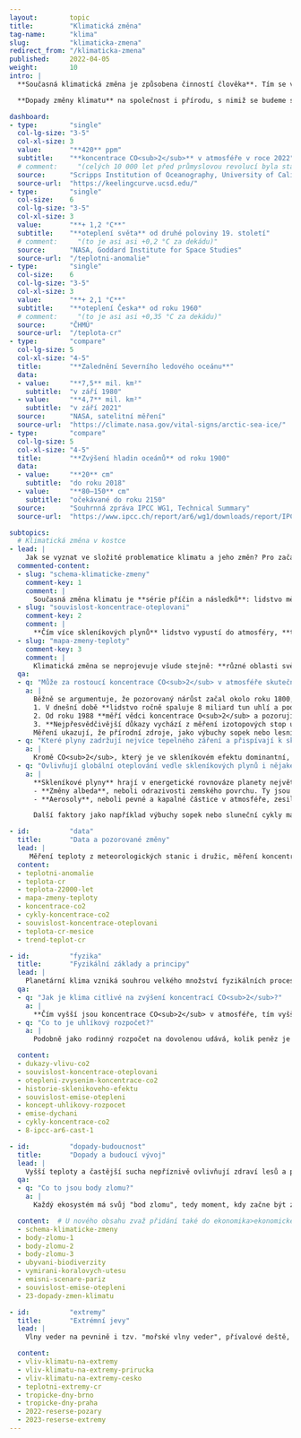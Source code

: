 ```yaml
---
layout:        topic
title:         "Klimatická změna"
tag-name:      "klima"
slug:          "klimaticka-zmena"
redirect_from: "/klimaticka-zmena"
published:     2022-04-05
weight:        10
intro: |
  **Současná klimatická změna je způsobena činností člověka**. Tím se výrazně liší od změn klimatu v minulosti. **Spalování uhlí, ropy a zemního plynu** a některé další činnosti **mění složení atmosféry** a přidávají do ní skleníkové plyny. Zesílený skleníkový efekt pak způsobuje oteplování s důsledky jako tání ledovců, vzestup hladin oceánů, dlouhodobá sucha nebo častější vlny veder a jiné extrémní projevy počasí.

  **Dopady změny klimatu** na společnost i přírodu, s nimiž se budeme setkávat v následujících desetiletích, **budou přímo závislé na množství skleníkových plynů, které ještě do atmosféry vypustíme**, ať už spalováním fosilních paliv nebo jinými aktivitami, při nichž vzniká velké množství emisí.

dashboard:
- type:        "single"
  col-lg-size: "3-5"
  col-xl-size: 3
  value:       "**420** ppm"
  subtitle:    "**koncentrace CO<sub>2</sub>** v atmosféře v roce 2022"
  # comment:     "(celých 10 000 let před průmyslovou revolucí byla stabilní koncentrace ~270 ppm)"
  source:      "Scripps Institution of Oceanography, University of California"
  source-url:  "https://keelingcurve.ucsd.edu/"
- type:        "single"
  col-size:    6
  col-lg-size: "3-5"
  col-xl-size: 3
  value:       "**+ 1,2 °C**"
  subtitle:    "**oteplení světa** od druhé poloviny 19. století"
  # comment:     "(to je asi asi +0,2 °C za dekádu)"
  source:      "NASA, Goddard Institute for Space Studies"
  source-url:  "/teplotni-anomalie"
- type:        "single"
  col-size:    6
  col-lg-size: "3-5"
  col-xl-size: 3
  value:       "**+ 2,1 °C**"
  subtitle:    "**oteplení Česka** od roku 1960"
  # comment:     "(to je asi asi +0,35 °C za dekádu)"
  source:      "ČHMÚ"
  source-url:  "/teplota-cr"
- type:        "compare"
  col-lg-size: 5
  col-xl-size: "4-5"
  title:       "**Zalednění Severního ledového oceánu**"
  data:
  - value:     "**7,5** mil. km²"
    subtitle:  "v září 1980"
  - value:     "**4,7** mil. km²"
    subtitle:  "v září 2021"
  source:      "NASA, satelitní měření"
  source-url:  "https://climate.nasa.gov/vital-signs/arctic-sea-ice/"
- type:        "compare"
  col-lg-size: 5
  col-xl-size: "4-5"
  title:       "**Zvýšení hladin oceánů** od roku 1900"
  data:
  - value:     "**20** cm"
    subtitle:  "do roku 2018"
  - value:     "**80–150** cm"
    subtitle:  "očekávané do roku 2150"
  source:      "Souhrnná zpráva IPCC WG1, Technical Summary"
  source-url:  "https://www.ipcc.ch/report/ar6/wg1/downloads/report/IPCC_AR6_WGI_TS.pdf#page=45"

subtopics:
  # Klimatická změna v kostce
- lead: |
    Jak se vyznat ve složité problematice klimatu a jeho změn? Pro začátek je určitě dobré vědět, že:
  commented-content:
  - slug: "schema-klimaticke-zmeny"
    comment-key: 1
    comment: |
      Současná změna klimatu je **série příčin a následků**: lidstvo mění složení atmosféry, což zesiluje skleníkový efekt. Ten pak způsobuje oteplování, tání ledovců a další jevy.
  - slug: "souvislost-koncentrace-oteplovani"
    comment-key: 2
    comment: |
      **Čím více skleníkových plynů** lidstvo vypustí do atmosféry, **tím více se planeta oteplí**.
  - slug: "mapa-zmeny-teploty"
    comment-key: 3
    comment: |
      Klimatická změna se neprojevuje všude stejně: **různé oblasti světa se oteplují různě rychle**.
  qa:
  - q: "Může za rostoucí koncentrace CO<sub>2</sub> v atmosféře skutečně spalování fosilních paliv?"
    a: |
      Běžně se argumentuje, že pozorovaný nárůst začal okolo roku 1800, tedy v době rozmachu parních strojů. Máme ale mnohem pádnější důkazy:
      1. V dnešní době **lidstvo ročně spaluje 8 miliard tun uhlí a podobná množství ropy a zemního plynu**. Nárůst koncentrací CO<sub>2</sub> odpovídá spalování takového množství fosilních paliv.
      2. Od roku 1988 **měří vědci koncentrace O<sub>2</sub> a pozorují pokles, který odpovídá směšovacím poměrům v reakci hoření**. To potvrzuje, že nárůst koncentrací  CO<sub>2</sub> je skutečně způsoben spalováním.
      3. **Nejpřesvědčivější důkazy vychází z měření izotopových stop uhlíku.** Různé zdroje uhlíku obsahují různá množství isotopů <sup>13</sup>C a <sup>14</sup>C. Oxid uhličitý v atmosféře je smíchaný z těchto zdrojů a jeho podrobnou analýzou lze zjistit, že současné narůstající koncentrace CO<sub>2</sub> přesně odpovídají množství spalovaných fosilních paliv.
      Měření ukazují, že přírodní zdroje, jako výbuchy sopek nebo lesní požáry k nárůstu koncentrací CO<sub>2</sub> dlouhodobě nepřispívají.
  - q: "Které plyny zadržují nejvíce tepelného záření a přispívají k skleníkovému efektu?"
    a: |
      Kromě CO<sub>2</sub>, který je ve skleníkovém efektu dominantní, hrají roli i další antropogenní skleníkové plyny (CH<sub>4</sub>, N<sub>2</sub>O a další). Vodní pára také silně zadržuje tepelné záření, ale její množství v atmosféře je řízeno teplotou planety a výparem z oceánů. Proto se řadí mezi zpětné vazby systému a ne mezi antropogenní skleníkové plyny.
  - q: "Ovlivňují globální oteplování vedle skleníkových plynů i nějaké další faktory?"
    a: |
      **Skleníkové plyny** hrají v energetické rovnováze planety největší roli, ale faktorů ovlivňujících oteplování je samozřejmě více. Z hlediska celkového vlivu jsou významné pouze další dva:
      - **Změny albeda**, neboli odrazivosti zemského povrchu. Ty jsou způsobeny částečně lidskou činností (např. odlesňováním) a částečně zpětnými vazbami klimatického systému (např. menší plochou sněhu a ledu, která záření odráží).
      - **Aerosoly**, neboli pevné a kapalné částice v atmosféře, zesilují odrážení slunečního záření atmosférou a mají tak významný ochlazující efekt.   Některé aerosoly jsou přirozené (např. prach z pouští), některé jsou důsledkem lidské činnosti (např. oxidy síry, které vznikají při spalování uhlí).

      Další faktory jako například výbuchy sopek nebo sluneční cykly mají na současné oteplování jen nepatrný vliv.

- id:          "data"
  title:       "Data a pozorované změny"
  lead: |
     Měření teploty z meteorologických stanic i družic, měření koncentrací skleníkových plynů ze současné atmosféry i z ledovcových vrtů, data o každoročních změnách v množství sněhu a ledu i data o vzestupu hladin oceánů – všechny tyto údaje umožňují představit si rychlost a rozsah probíhající klimatické změny a porovnat ji se změnami, kterými planeta procházela v minulosti.
  content:
  - teplotni-anomalie
  - teplota-cr
  - teplota-22000-let
  - mapa-zmeny-teploty
  - koncentrace-co2
  - cykly-koncentrace-co2
  - souvislost-koncentrace-oteplovani
  - teplota-cr-mesice
  - trend-teplot-cr

- id:          "fyzika"
  title:       "Fyzikální základy a principy"
  lead: |
    Planetární klima vzniká souhrou velkého množství fyzikálních procesů: **sluneční záření** je hlavním zdrojem energie, **skleníkové plyny** mění prostup tepelného záření atmosférou a ovlivňují tak celkovou energetickou rovnováhu planety, **oceánské a atmosférické proudy** distribuují teplo do různých oblastí planety. V této dynamice také hrají důležitou roli **zpětné vazby** a koloběhy vody a uhlíku.
  qa:
  - q: "Jak je klima citlivé na zvýšení koncentrací CO<sub>2</sub>?"
    a: |
      **Čím vyšší jsou koncentrace CO<sub>2</sub> v atmosféře, tím vyšší je teplota planety.** Zvýšení koncentrace oxidu uhličitého o 10 ppm způsobí oteplení planety asi o 0,1 °C –⁠ tento vztah je přibližný, ale dostatečně přesný, aby byl užitečný k odhadům budoucího vývoje. Často se jako **citlivost klimatu** nazývá oteplení, ke kterému by došlo při zdvojnásobení koncentrací CO<sub>2</sub>. Z dosavadních měření i z klimatických modelů vychází hodnota této veličiny okolo 3 °C.
  - q: "Co to je uhlíkový rozpočet?"
    a: |
      Podobně jako rodinný rozpočet na dovolenou udává, kolik peněz je celkově možné utratit v průběhu dovolené, globální uhlíkový rozpočet říká, jaké množství CO<sub>2</sub> může ještě lidstvo vypustit, aby nebyla překročena určitá hodnota globálního oteplení. Pro 50% pravděpodobnost udržení oteplování pod hranicí 1,5°C může lidstvo od roku 2020 vypustit jen asi 500 Gt CO<sub>2</sub>.

  content:
  - dukazy-vlivu-co2
  - souvislost-koncentrace-oteplovani
  - otepleni-zvysenim-koncentrace-co2
  - historie-sklenikoveho-efektu
  - souvislost-emise-otepleni
  - koncept-uhlikovy-rozpocet
  - emise-dychani
  - cykly-koncentrace-co2
  - 8-ipcc-ar6-cast-1

- id:          "dopady-budoucnost"
  title:       "Dopady a budoucí vývoj"
  lead: |
    Vyšší teploty a častější sucha nepříznivě ovlivňují zdraví lesů a pěstování potravin, vzestup hladin oceánů ohrožuje města na pobřeží a kvůli tání horských ledovců chybí voda v povodích, která jsou jimi napájena. To jsou příklady dopadů klimatické změny. **Velikost dopadů**, s nimiž se budeme setkávat v následujících desetiletích, přímo **závisí na tom, kolik skleníkových plynů do atmosféry ještě vypustíme**. Pro jednotlivé emisní scénáře pak vědci modelují další budoucí vývoj klimatické změny a její očekávané dopady.
  qa:
  - q: "Co to jsou body zlomu?"
    a: |
      Každý ekosystém má svůj "bod zlomu", tedy moment, kdy začne být změna přírodních podmínek natolik významná, že už ji tento ekosystém není schopen dále zvládat a "zlomí se" – podobně jako větev stromu při příliš velkém zatížení. Zatímco oteplení o 1,5 °C bude fatální "jen" pro většinu korálových útesů v oceánech, hranicí 2 °C se již blížíme pravděpodobným bodům zlomu u mnoha velkých ekosystémů na naší planetě, jako jsou například severské jehličnaté lesy.

  content:  # U nového obsahu zvaž přidání také do ekonomika>ekonomicke-dopady.
  - schema-klimaticke-zmeny
  - body-zlomu-1
  - body-zlomu-2
  - body-zlomu-3
  - ubyvani-biodiverzity
  - vymirani-koralovych-utesu
  - emisni-scenare-pariz
  - souvislost-emise-otepleni
  - 23-dopady-zmen-klimatu

- id:          "extremy"
  title:       "Extrémní jevy"
  lead: |
    Vlny veder na pevnině i tzv. "mořské vlny veder", přívalové deště, dlouhé periody sucha, hurikány (odborně "tropické cyklóny") nebo počasí s rizikem lesních požárů (kombinace sucha a větru) patří mezi **extrémní projevy počasí**, které **se s postupující klimatickou změnou vyskytují častěji než dříve a přicházejí s větší intenzitou**.

  content:
  - vliv-klimatu-na-extremy
  - vliv-klimatu-na-extremy-prirucka
  - vliv-klimatu-na-extremy-cesko
  - teplotni-extremy-cr
  - tropicke-dny-brno
  - tropicke-dny-praha
  - 2022-reserse-pozary
  - 2023-reserse-extremy
---
```

